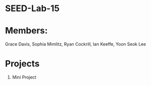 # SEED-Lab-15
# Members:
Grace Davis, Sophia Mimlitz, Ryan Cockrill, Ian Keeffe, Yoon Seok Lee
# Projects
1. Mini Project
